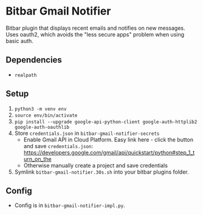 # Bitbar Gmail Notifier
Bitbar plugin that displays recent emails and notifies on new messages.
Uses oauth2, which avoids the "less secure apps" problem when using basic auth.

## Dependencies
- `realpath`

## Setup
1. `python3 -m venv env`
2. `source env/bin/activate`
2. `pip install --upgrade google-api-python-client google-auth-httplib2 google-auth-oauthlib`
3. Store `credentials.json` in `bitbar-gmail-notifier-secrets`
    - Enable Gmail API in Cloud Platform. Easy link here - click the button and save `credentials.json`: https://developers.google.com/gmail/api/quickstart/python#step_1_turn_on_the
    - Otherwise manually create a project and save credentials
2. Symlink `bitbar-gmail-notifier.30s.sh` into your bitbar plugins folder.

## Config
- Config is in `bitbar-gmail-notifier-impl.py`.